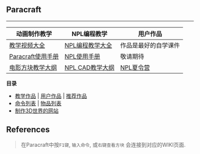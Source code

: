 

## Paracraft 


---




动画制作教学 | NPL编程教学 | 用户作品
--------|-------------|-----------
[教学视频大全](VideoTutorials) | [NPL编程教学大全](ProgrammingTutorials) | 作品是最好的自学课件
[Paracraft使用手册](ParacraftGuideBook) | [NPL使用手册](https://github.com/LiXizhi/NPLRuntime/wiki) | 敬请期待
[电影方块教学大纲](MovieBlockTutorials) | [NPL CAD教学大纲](CADCourses) | [NPL夏令营](NPLCodeCamp)




**目录**
* [教学作品](TutorialsList) | [用户作品](UserWorldsList) | [推荐作品](RecommendedWorldList)
* [命令列表](AllCommands) | [物品列表](AllItems)
* [制作3D世界的网站](CreateWorldPage)





## References
> 在Paracraft中按`F1键`, `输入命令`, 或`右键查看方块` 会连接到对应的WIKI页面.




